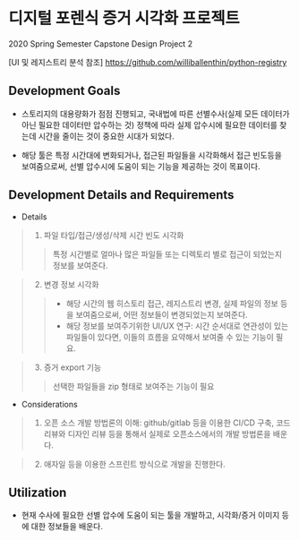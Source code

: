 디지털 포렌식 증거 시각화 프로젝트
===================================
2020 Spring Semester Capstone Design Project 2

[UI 및 레지스트리 분석 참조] <https://github.com/williballenthin/python-registry>

## Development Goals

* 스토리지의 대용량화가 점점 진행되고, 국내법에 따른 선별수사(실제 모든 데이터가 아닌 필요한 데이터만 압수하는 것) 정책에 따라 실제 압수시에 필요한 데이터를 찾는데 시간을 줄이는 것이 중요한 시대가 되었다.

* 해당 툴은 특정 시간대에 변화되거나, 접근된 파일들을 시각화해서 접근 빈도등을 보여줌으로써, 선별 압수시에 도움이 되는 기능을 제공하는 것이 목표이다.

## Development Details and Requirements

* Details
> 1. 파일 타입/접근/생성/삭제 시간 빈도 시각화
>> 특정 시간별로 얼마나 많은 파일들 또는 디렉토리 별로 접근이 되었는지 정보를 보여준다.      


> 2. 변경 정보 시각화
>> + 해당 시간의 웹 히스토리 접근, 레지스트리 변경, 실제 파일의 정보 등을 보여줌으로써, 어떤 정보들이 변경되었는지 보여준다.
>> + 해당 정보를 보여주기위한 UI/UX 연구: 시간 순서대로 연관성이 있는 파일들이 있다면, 이들의 흐름을 요약해서 보여줄 수 있는 기능이 필요.


> 3. 증거 export 기능
>> 선택한 파일들을 zip 형태로 보여주는 기능이 필요       


* Considerations
> 1. 오픈 소스 개발 방법론의 이해: github/gitlab 등을 이용한 CI/CD 구축, 코드 리뷰와 디자인 리뷰 등을 통해서 실제로 오픈소스에서의 개발 방법론을 배운다.     

> 2. 애자일 등을 이용한 스프린트 방식으로 개발을 진행한다.     

## Utilization

* 현재 수사에 필요한 선별 압수에 도움이 되는 툴을 개발하고, 시각화/증거 이미지 등에 대한 정보들을 배운다.
